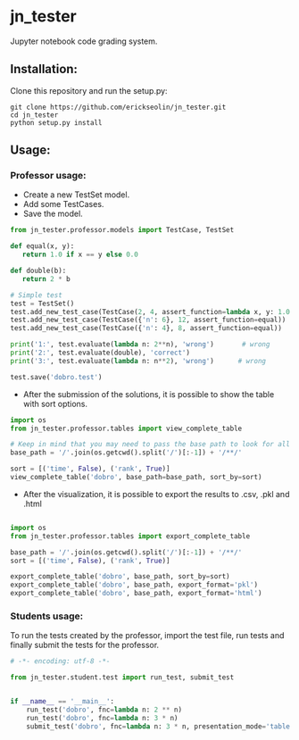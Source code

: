 # jn_tester
Jupyter notebook code grading system.

## Installation:

Clone this repository and run the setup.py:
```
git clone https://github.com/erickseolin/jn_tester.git
cd jn_tester
python setup.py install
```

## Usage:

### Professor usage:

 - Create a new TestSet model.
 - Add some TestCases.
 - Save the model.
 
 ```python
from jn_tester.professor.models import TestCase, TestSet

def equal(x, y):
    return 1.0 if x == y else 0.0

def double(b):
    return 2 * b

# Simple test
test = TestSet()
test.add_new_test_case(TestCase(2, 4, assert_function=lambda x, y: 1.0 if x == y else 0.0))
test.add_new_test_case(TestCase({'n': 6}, 12, assert_function=equal))
test.add_new_test_case(TestCase({'n': 4}, 8, assert_function=equal))

print('1:', test.evaluate(lambda n: 2**n), 'wrong')       # wrong
print('2:', test.evaluate(double), 'correct')
print('3:', test.evaluate(lambda n: n**2), 'wrong')      # wrong

test.save('dobro.test')
 ```

 - After the submission of the solutions, it is possible to show the table with sort options.
 
 ```python
 import os
 from jn_tester.professor.tables import view_complete_table
 
 # Keep in mind that you may need to pass the base path to look for all students files
 base_path = '/'.join(os.getcwd().split('/')[:-1]) + '/**/'
 
 sort = [('time', False), ('rank', True)]
 view_complete_table('dobro', base_path=base_path, sort_by=sort)
 ```
 
 - After the visualization, it is possible to export the results to .csv, .pkl and .html
 
 ```python
 
 import os
 from jn_tester.professor.tables import export_complete_table

 base_path = '/'.join(os.getcwd().split('/')[:-1]) + '/**/'
 sort = [('time', False), ('rank', True)]

 export_complete_table('dobro', base_path, sort_by=sort)
 export_complete_table('dobro', base_path, export_format='pkl')
 export_complete_table('dobro', base_path, export_format='html') 
 ```
 

### Students usage:

To run the tests created by the professor, import the test file, run tests and finally submit the tests for the professor.

```python
# -*- encoding: utf-8 -*-

from jn_tester.student.test import run_test, submit_test


if __name__ == '__main__':
    run_test('dobro', fnc=lambda n: 2 ** n)
    run_test('dobro', fnc=lambda n: 3 * n)
    submit_test('dobro', fnc=lambda n: 3 * n, presentation_mode='table')
```
